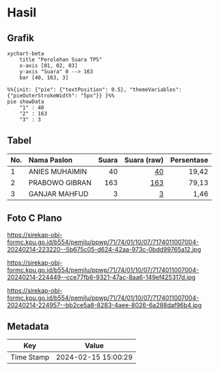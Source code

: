 # Hasil

## Grafik

```mermaid
xychart-beta
    title "Perolehan Suara TPS"
    x-axis [01, 02, 03]
    y-axis "Suara" 0 --> 163
    bar [40, 163, 3]
```

```mermaid
%%{init: {"pie": {"textPosition": 0.5}, "themeVariables": {"pieOuterStrokeWidth": "5px"}} }%%
pie showData
    "1" : 40
    "2" : 163
    "3" : 3
```

## Tabel

| No. | Nama Paslon    | Suara | Suara (raw) | Persentase |
|:--- |:-------------- | -----:| -----------:| ----------:|
| 1   | ANIES MUHAIMIN | 40    | [40][p-1]   | 19,42      |
| 2   | PRABOWO GIBRAN | 163   | [163][p-2]  | 79,13      |
| 3   | GANJAR MAHFUD  | 3     | [3][p-3]    | 1,46       |


[p-1]: https://github.com/gigit-pemilu/pemilu-2024-71-sulawesi-utara/blob/main/pilpres/hitung-suara/sub/71-sulawesi-utara/sub/74-kota-kotamobagu/sub/01-kotamobagu-utara/sub/1007-genggulang/sub/004-tps/sub/paslon-1.txt
[p-2]: https://github.com/gigit-pemilu/pemilu-2024-71-sulawesi-utara/blob/main/pilpres/hitung-suara/sub/71-sulawesi-utara/sub/74-kota-kotamobagu/sub/01-kotamobagu-utara/sub/1007-genggulang/sub/004-tps/sub/paslon-2.txt
[p-3]: https://github.com/gigit-pemilu/pemilu-2024-71-sulawesi-utara/blob/main/pilpres/hitung-suara/sub/71-sulawesi-utara/sub/74-kota-kotamobagu/sub/01-kotamobagu-utara/sub/1007-genggulang/sub/004-tps/sub/paslon-3.txt

## Foto C Plano

https://sirekap-obj-formc.kpu.go.id/b554/pemilu/ppwp/71/74/01/10/07/7174011007004-20240214-223220--5b675c05-d624-42aa-973c-0bdd99765a12.jpg

https://sirekap-obj-formc.kpu.go.id/b554/pemilu/ppwp/71/74/01/10/07/7174011007004-20240214-224449--cce77fb6-9321-47ac-8aa6-149ef425317d.jpg

https://sirekap-obj-formc.kpu.go.id/b554/pemilu/ppwp/71/74/01/10/07/7174011007004-20240214-224957--bb2ce5a8-8283-4aee-8026-6a288daf96b4.jpg


## Metadata

| Key        | Value               |
| ---------- | ------------------- |
| Time Stamp | 2024-02-15 15:00:29 |



